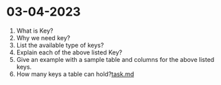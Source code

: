 # 03-04-2023

1. What is Key?
2. Why we need key?
3. List the available type of keys?
4. Explain each of the above listed Key?
5. Give an example with a sample table and columns for the
   above listed keys.
6. How many keys a table can hold?[task.md](task.md)